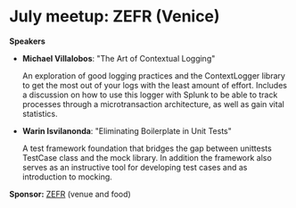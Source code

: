 # July meetup: ZEFR (Venice)

__Speakers__

* __Michael Villalobos__: "The Art of Contextual Logging"

  An exploration of good logging practices and the ContextLogger library to get the most out of your logs with the least amount of effort. Includes a discussion on how to use this logger with Splunk to be able to track processes through a microtransaction architecture, as well as gain vital statistics.


* __Warin Isvilanonda__: "Eliminating Boilerplate in Unit Tests"

  A test framework foundation that bridges the gap between unittests TestCase class and the mock library. In addition the framework also serves as an instructive tool for developing test cases and as introduction to mocking.
  
 
__Sponsor:__ [ZEFR](https://zefr.com) (venue and food)